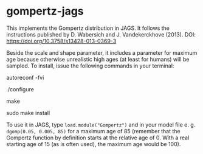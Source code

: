 # gompertz-jags
This implements the Gompertz distribution in JAGS. It follows the instructions published by D. Wabersich and J. Vandekerckhove (2013). DOI: https://doi.org/10.3758/s13428-013-0369-3

Beside the scale and shape parameter, it includes a parameter for maximum age because otherwise unrealistic high ages (at least for humans) will be sampled.
To install, issue the following commands in your terminal:

autoreconf -fvi

./configure

make

sudo make install

To use it in JAGS, type `load.module("Gompertz")` and in your model file e. g. `dgomp(0.05, 0.005, 85)` for a maximum age of 85 (remember that the Gompertz function by definition starts at the relative age of 0. With a real starting age of 15 (as is often used), the maximum age would be 100).
